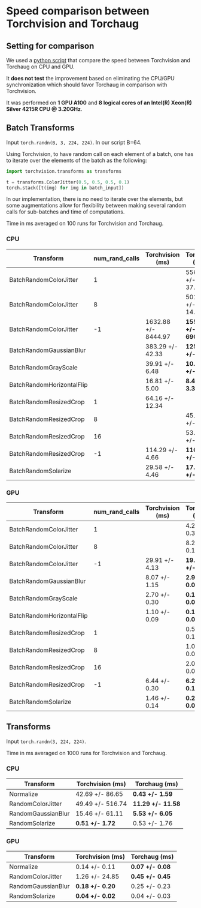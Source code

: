 # Speed comparison between Torchvision and Torchaug

## Setting for comparison

We used a [python script](../speed_script.py) that compare the speed between Torchvision and Torchaug on CPU and GPU.

It **does not test** the improvement based on eliminating the CPU/GPU synchronization which should favor Torchaug in comparison with Torchvision.

It was performed on **1 GPU A100** and **8 logical cores of an Intel(R) Xeon(R) Silver 4215R CPU @ 3.20GHz**.

## Batch Transforms

Input `torch.randn(B, 3, 224, 224)`. In our script B=64.

Using Torchvision, to have random call on each element of a batch, one has to iterate over the elements of the batch as the following:
```python
import torchvision.transforms as transforms

t = transforms.ColorJitter(0.5, 0.5, 0.5, 0.1)
torch.stack([t(img) for img in batch_input])
```
In our implementation, there is no need to iterate over the elements, but some augmentations allow for flexibility between making several random calls for sub-batches and time of computations.


Time in ms averaged on 100 runs for Torchvision and Torchaug.
### CPU

| Transform                 | num_rand_calls   | Torchvision (ms)    | Torchaug (ms)           |
|---------------------------|------------------|---------------------|-------------------------|
| BatchRandomColorJitter    | 1                |                     | 556.25 +/- 37.48        |
| BatchRandomColorJitter    | 8                |                     | 501.83 +/- 14.29        |
| BatchRandomColorJitter    | -1               | 1632.88 +/- 8444.97 | **1559.92 +/- 6900.16** |
| BatchRandomGaussianBlur   |                  | 383.29 +/- 42.33    | **125.64 +/- 5.01**     |
| BatchRandomGrayScale      |                  | 39.91 +/- 6.48      | **10.41 +/- 3.55**      |
| BatchRandomHorizontalFlip |                  | 16.81 +/- 5.00      | **8.40 +/- 3.39**       |
| BatchRandomResizedCrop    | 1                | 64.16 +/- 12.34     |
| BatchRandomResizedCrop    | 8                |                     | 45.78 +/- 3.23          |
| BatchRandomResizedCrop    | 16               |                     | 53.74 +/- 3.40          |
| BatchRandomResizedCrop    | -1               | 114.29 +/- 4.66     | **110.43 +/- 4.34**     |
| BatchRandomSolarize       |                  | 29.58 +/- 4.46      | **17.98 +/- 3.59**      |


### GPU

| Transform                 | num_rand_calls   | Torchvision (ms) | Torchaug (ms)      |
|---------------------------|------------------|------------------|--------------------|
| BatchRandomColorJitter    | 1                |                  | 4.23 +/- 0.30      |
| BatchRandomColorJitter    | 8                |                  | 8.25 +/- 0.13      |
| BatchRandomColorJitter    | -1               | 29.91 +/- 4.13   | **19.65 +/- 0.41** |
| BatchRandomGaussianBlur   |                  | 8.07 +/- 1.15    | **2.92 +/- 0.04**  |
| BatchRandomGrayScale      |                  | 2.70 +/- 0.30    | **0.19 +/- 0.00**  |
| BatchRandomHorizontalFlip |                  | 1.10 +/- 0.09    | **0.18 +/- 0.00**  |
| BatchRandomResizedCrop    | 1                |                  | 0.56 +/- 0.13      |
| BatchRandomResizedCrop    | 8                |                  | 1.09 +/- 0.015     |
| BatchRandomResizedCrop    | 16               |                  | 2.06 +/- 0.021     |
| BatchRandomResizedCrop    | -1               | 6.44 +/- 0.30    | **6.21 +/- 0.18**  |
| BatchRandomSolarize       |                  | 1.46 +/- 0.14    | **0.22 +/- 0.01**  |
## Transforms

Input `torch.randn(3, 224, 224)`.

Time in ms averaged on 1000 runs for Torchvision and Torchaug.

### CPU
| Transform           | Torchvision (ms)   | Torchaug (ms)       |
|---------------------|--------------------|---------------------|
| Normalize           | 42.69 +/- 86.65    | **0.43 +/- 1.59**   |
| RandomColorJitter   | 49.49 +/- 516.74   | **11.29 +/- 11.58** |
| RandomGaussianBlur  | 15.46 +/- 61.11    | **5.53 +/- 6.05**   |
| RandomSolarize      | **0.51 +/- 1.72**  | 0.53 +/- 1.76       |


### GPU

| Transform          | Torchvision (ms)  | Torchaug (ms)     |
|--------------------|-------------------|-------------------|
| Normalize          | 0.14 +/- 0.11     | **0.07 +/- 0.08** |
| RandomColorJitter  | 1.26 +/- 24.85    | **0.45 +/- 0.45** |
| RandomGaussianBlur | **0.18 +/- 0.20** | 0.25 +/- 0.23     |
| RandomSolarize     | **0.04 +/- 0.02** | 0.04 +/- 0.03     |
